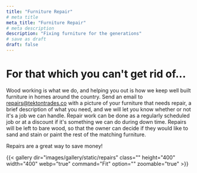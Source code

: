 ```yaml
---
title: "Furniture Repair"
# meta title
meta_title: "Furniture Repair"
# meta description
description: "Fixing furniture for the generations"
# save as draft
draft: false
---
```


# For that which you can't get rid of...

Wood working is what we do, and helping you out is how we keep well built furniture in homes around the country. Send an email to repairs@tektontrades.co with a picture of your furniture that needs repair, a brief description of what you need, and we will let you know whether or not it's a job we can handle. Repair work can be done as a regularly scheduled job or at a discount if it's something we can do during down time. Repairs will be left to bare wood, so that the owner can decide if they would like to sand and stain or paint the rest of the matching furniture. 

Repairs are a great way to save money!

{{< gallery dir="images/gallery/static/repairs" class="" height="400" width="400" webp="true" command="Fit" option="" zoomable="true" >}}
